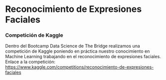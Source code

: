# Reconocimiento de Expresiones Faciales  
### Competición de Kaggle  
Dentro del Bootcamp Data Science de The Bridge realizamos una competición de Kaggle poniendo en práctica nuestro conocimiento en Machine Learning trabajando en el reconocimiento de expresiones faciales.  
Enlace a la competición: https://www.kaggle.com/competitions/reconocimiento-de-expresiones-faciales